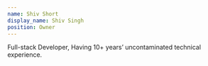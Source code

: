 ```yaml
---
name: Shiv Short
display_name: Shiv Singh
position: Owner
---
```


Full-stack Developer, Having 10+ years’ uncontaminated technical experience. 
